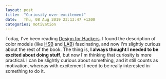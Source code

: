 ```yaml
---
layout: post
title:  "Curiosity over excitement"
date:   Thu, 08 Aug 2019 23:13:47 +1200
categories: motivation
---
```


Today, I've been reading [Design for
Hackers](https://www.amazon.com/Design-Hackers-Reverse-Engineering-Beauty-ebook-dp-B005J578EW/dp/B005J578EW/ref=mt_kindle?_encoding=UTF8&me=&qid=).
I found the description of color models (like
[HSB](https://learnui.design/blog/the-hsb-color-system-practicioners-primer.html)
and [LAB](https://en.wikipedia.org/wiki/CIELAB_color_space)) fascinating, and
now I'm slightly curious about the rest of the book. The thing is, **I always
thought I needed to be excited about doing stuff**, but now I'm thinking that
curiosity is more practical. I can be slightly curious about something, and it
still counts as motivation, whereas with excitement I need to be really
interested in something to do it.
